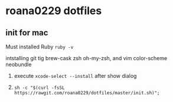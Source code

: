 # roana0229 dotfiles

## init for mac
Must installed Ruby `ruby -v`

intstalling git tig brew-cask zsh oh-my-zsh, and vim color-scheme neobundle

1. execute `xcode-select --install` after show dialog

2. `sh -c "$(curl -fsSL https://rawgit.com/roana0229/dotfiles/master/init.sh)";`
